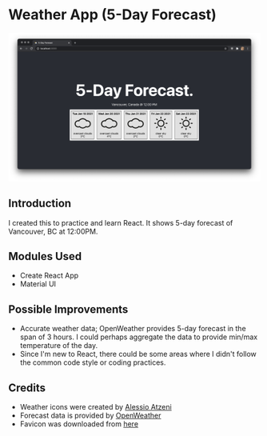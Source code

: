 # Weather App (5-Day Forecast)

![screenshot](screenshot.png)

## Introduction
I created this to practice and learn React. It shows 5-day forecast of Vancouver, BC at 12:00PM. 

## Modules Used
- Create React App
- Material UI

## Possible Improvements
- Accurate weather data; OpenWeather provides 5-day forecast in the span of 3 hours. I could perhaps aggregate the data to provide min/max temperature of the day.
- Since I'm new to React, there could be some areas where I didn't follow the common code style or coding practices.

## Credits
- Weather icons were created by [Alessio Atzeni](https://www.alessioatzeni.com)
- Forecast data is provided by [OpenWeather](https://openweathermap.org/)
- Favicon was downloaded from [here](https://freepngimg.com/png/23525-weather-free-download/icon)
